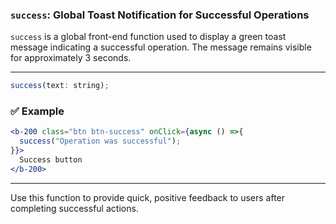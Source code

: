 ### `success`: Global Toast Notification for Successful Operations

`success` is a global front-end function used to display a green toast message indicating a successful operation. The message remains visible for approximately 3 seconds.

---

```jsx
success(text: string);
```

### ✅ Example

```jsx
<b-200 class="btn btn-success" onClick={async () =>{
  success("Operation was successful");
}}>
  Success button
</b-200>
```

---

Use this function to provide quick, positive feedback to users after completing successful actions.
